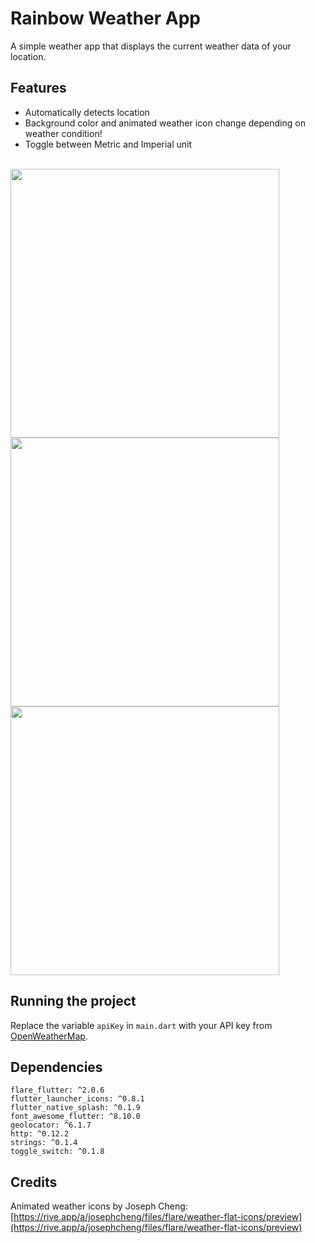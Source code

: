 # Rainbow Weather App

A simple weather app that displays the current weather data of your location.

## Features
- Automatically detects location
- Background color and animated weather icon change depending on weather condition!
- Toggle between Metric and Imperial unit

<br>
<img src="https://gitlab.com/fwrhine/rainbow-weather-app/-/raw/master/images/sf.gif" height="430" />
<img src="https://gitlab.com/fwrhine/rainbow-weather-app/-/raw/master/images/glasgow.gif" height="430" />
<img src="https://gitlab.com/fwrhine/rainbow-weather-app/-/raw/master/images/sermersooq.gif" height="430" />

## Running the project

Replace the variable `apiKey` in `main.dart` with your API key from [OpenWeatherMap](https://openweathermap.org/).

## Dependencies
```
flare_flutter: ^2.0.6
flutter_launcher_icons: ^0.8.1
flutter_native_splash: ^0.1.9
font_awesome_flutter: ^8.10.0
geolocator: ^6.1.7
http: ^0.12.2
strings: ^0.1.4
toggle_switch: ^0.1.8
```

## Credits

Animated weather icons by Joseph Cheng: [https://rive.app/a/josephcheng/files/flare/weather-flat-icons/preview](https://rive.app/a/josephcheng/files/flare/weather-flat-icons/preview)